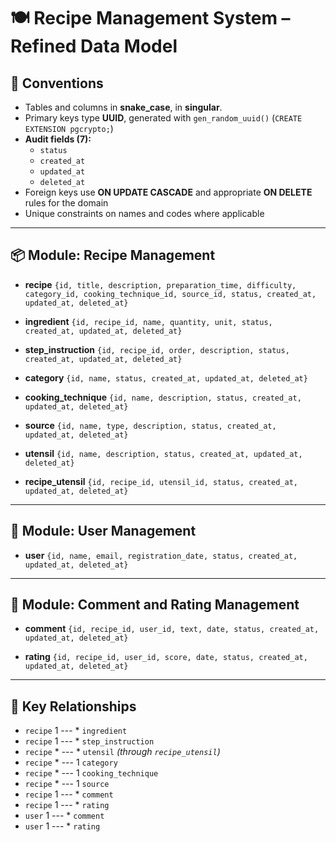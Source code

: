 # 🍽️ Recipe Management System – Refined Data Model

## 🧭 Conventions

- Tables and columns in **snake_case**, in **singular**.
- Primary keys type **UUID**, generated with `gen_random_uuid()` (`CREATE EXTENSION pgcrypto;`)
- **Audit fields (7):**
  - `status`
  - `created_at`
  - `updated_at`
  - `deleted_at`
- Foreign keys use **ON UPDATE CASCADE** and appropriate **ON DELETE** rules for the domain
- Unique constraints on names and codes where applicable

---

## 📦 Module: Recipe Management

- **recipe**
  `{id, title, description, preparation_time, difficulty, category_id, cooking_technique_id, source_id, status, created_at, updated_at, deleted_at}`

- **ingredient**
  `{id, recipe_id, name, quantity, unit, status, created_at, updated_at, deleted_at}`

- **step_instruction**
  `{id, recipe_id, order, description, status, created_at, updated_at, deleted_at}`

- **category**
  `{id, name, status, created_at, updated_at, deleted_at}`

- **cooking_technique**
  `{id, name, description, status, created_at, updated_at, deleted_at}`

- **source**
  `{id, name, type, description, status, created_at, updated_at, deleted_at}`

- **utensil**
  `{id, name, description, status, created_at, updated_at, deleted_at}`

- **recipe_utensil**
  `{id, recipe_id, utensil_id, status, created_at, updated_at, deleted_at}`

---

## 👤 Module: User Management

- **user**
  `{id, name, email, registration_date, status, created_at, updated_at, deleted_at}`

---

## 💬 Module: Comment and Rating Management

- **comment**
  `{id, recipe_id, user_id, text, date, status, created_at, updated_at, deleted_at}`

- **rating**
  `{id, recipe_id, user_id, score, date, status, created_at, updated_at, deleted_at}`

---

## 🔁 Key Relationships

- `recipe` 1 --- * `ingredient`
- `recipe` 1 --- * `step_instruction`
- `recipe` * --- * `utensil` *(through `recipe_utensil`)*
- `recipe` * --- 1 `category`
- `recipe` * --- 1 `cooking_technique`
- `recipe` * --- 1 `source`
- `recipe` 1 --- * `comment`
- `recipe` 1 --- * `rating`
- `user` 1 --- * `comment`
- `user` 1 --- * `rating`
